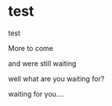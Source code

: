 # test
test


More to come

and were still waiting

well what are you waiting for?

waiting for you....
